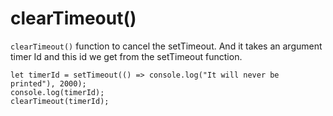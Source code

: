 # clearTimeout()

`clearTimeout()` function to cancel the setTimeout. And it takes an argument timer Id and this id we get from the setTimeout function.

```
let timerId = setTimeout(() => console.log("It will never be printed"), 2000);
console.log(timerId);
clearTimeout(timerId);

```
